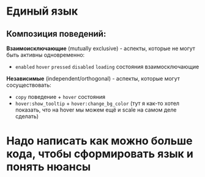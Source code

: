 # Единый язык

## Композиция поведений:

**Взаимоисключающие** (mutually exclusive) - аспекты, которые не могут быть активны одновременно:
- `enabled` `hover` `pressed` `disabled` `loading` состояния взаимосключающие

**Независимые** (independent/orthogonal) - аспекты, которые могут сосуществовать:
- `copy` поведение + `hover` состояния
- `hover:show_tooltip` + `hover:change_bg_color` (тут я как-то хотел показать, что на hover мы можем ещё и scale на самом деле сделать)


# Надо написать как можно больше кода, чтобы сформировать язык и понять нюансы
